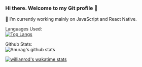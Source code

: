 ### Hi there. Welcome to my Git profile 👋

🔭 I’m currently working mainly on JavaScript and React Native.
<!--
**DevMinhThu/DevMinhThu** is a ✨ _special_ ✨ repository because its `README.md` (this file) appears on your GitHub profile.

Here are some ideas to get you started:

- 🔭 I’m currently working on ...
- 🌱 I’m currently learning ...
- 👯 I’m looking to collaborate on ...
- 🤔 I’m looking for help with ...
- 💬 Ask me about ...
- 📫 How to reach me: ...
- 😄 Pronouns: ...
- ⚡ Fun fact: ...
-->

Languages Used:<br>
[![Top Langs](https://github-readme-stats.vercel.app/api/top-langs/?username=DevMinhThu&langs_count=8&layout=compact)](https://github.com/anuraghazra/github-readme-stats)

Github Stats:<br>
![Anurag's github stats](https://github-readme-stats.vercel.app/api?username=DevMinhThu&show_icons=true)

[![willianrod's wakatime stats](https://github-readme-stats.vercel.app/api/wakatime?username=DevMinhThu)](https://github.com/anuraghazra/github-readme-stats)

